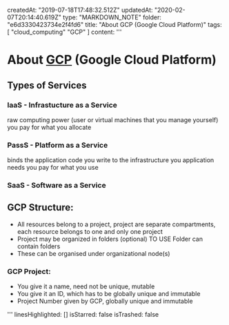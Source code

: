 createdAt: "2019-07-18T17:48:32.512Z"
updatedAt: "2020-02-07T20:14:40.619Z"
type: "MARKDOWN_NOTE"
folder: "e6d3330423734e2f4fd6"
title: "About GCP (Google Cloud Platform)"
tags: [
  "cloud_computing"
  "GCP"
]
content: '''
  # About [GCP](http:\\\\cloud.google.com\\docs) (Google Cloud Platform)
  
  ## Types of Services
  ### IaaS - Infrastucture as a Service
  raw computing power  (user or virtual machines that you manage yourself)
  you pay for what you allocate
  
  
  ### PassS - Platform as a Service
  binds the application code you write to the infrastructure you application needs
  you pay for what you use
  
  
  ### SaaS - Software as a Service
  
  
  ## GCP Structure:
  - All resources belong to a project, project are separate compartments, each resource belongs to one and only one project
  - Project may be organized in folders (optional) TO USE
  Folder can contain folders
  - These can be organised under organizational node(s)
  
  
  ### GCP Project:
  - You give it a name, need not be unique, mutable
  - You give it an ID, which has to be globally unique and immutable
  - Project Number given by GCP, globally unique and immutable
  
'''
linesHighlighted: []
isStarred: false
isTrashed: false
